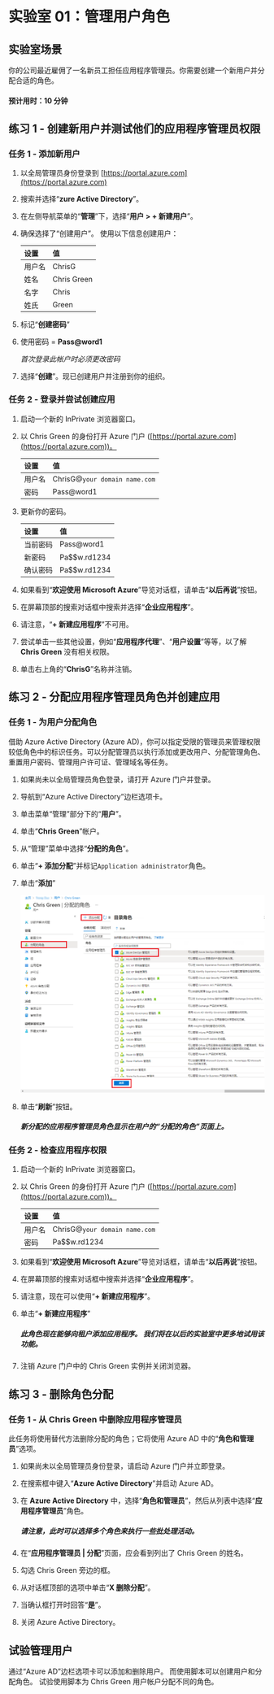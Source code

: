 ﻿---
lab:
    title: '01 练习 - 管理用户角色'
    learning path: '01'
    module: '模块 01 - 实现标识管理解决方案'
---

# 实验室 01：管理用户角色

## 实验室场景

你的公司最近雇佣了一名新员工担任应用程序管理员。你需要创建一个新用户并分配合适的角色。

#### 预计用时：10 分钟

## 练习 1 - 创建新用户并测试他们的应用程序管理员权限

### 任务 1 - 添加新用户

1. 以全局管理员身份登录到 [https://portal.azure.com](https://portal.azure.com)

2. 搜索并选择“**zure Active Directory**”。

3. 在左侧导航菜单的“**管理**”下，选择“**用户 > + 新建用户**”。

4. 确保选择了“创建用户”。  使用以下信息创建用户：

    | **设置**| **值**|
    | :--- | :--- |
    | 用户名| ChrisG|
    | 姓名| Chris Green|
    | 名字| Chris|
    | 姓氏| Green|

5. 标记“**创建密码**”

6. 使用密码 = **Pass@word1**

     *首次登录此帐户时必须更改密码*

7. 选择“**创建**”。现已创建用户并注册到你的组织。

### 任务 2 - 登录并尝试创建应用

1. 启动一个新的 InPrivate 浏览器窗口。
2. 以 Chris Green 的身份打开 Azure 门户 ([https://portal.azure.com](https://portal.azure.com))。

    | **设置**| **值** |
    | :--- | :--- |
    | 用户名| ChrisG@`your domain name.com`|
    | 密码| Pass@word1|

3. 更新你的密码。

    | **设置**| **值**|
    | :--- | :--- |
    | 当前密码| Pass@word1|
    | 新密码| Pa$$w.rd1234|
    | 确认密码| Pa$$w.rd1234|

4. 如果看到“**欢迎使用 Microsoft Azure**”导览对话框，请单击“**以后再说**”按钮。

5. 在屏幕顶部的搜索对话框中搜索并选择“**企业应用程序**”。
6. 请注意，“**+ 新建应用程序**”不可用。
7. 尝试单击一些其他设置，例如“**应用程序代理**”、“**用户设置**”等等，以了解 **Chris Green** 没有相关权限。
8. 单击右上角的“**ChrisG**”名称并注销。

## 练习 2 - 分配应用程序管理员角色并创建应用

### 任务 1 - 为用户分配角色

借助 Azure Active Directory (Azure AD)，你可以指定受限的管理员来管理权限较低角色中的标识任务。可以分配管理员以执行添加或更改用户、分配管理角色、重置用户密码、管理用户许可证、管理域名等任务。

1. 如果尚未以全局管理员角色登录，请打开 Azure 门户并登录。
2. 导航到“Azure Active Directory”边栏选项卡。
3. 单击菜单“管理”部分下的“**用户**”。
4. 单击“**Chris Green**”帐户。
5. 从“管理”菜单中选择“**分配的角色**”。
6. 单击“**+ 添加分配**”并标记`Application administrator`角色。
7. 单击“**添加**”

    ![“分配的角色”页 - 显示所选角色](./media/directory-role-select-role.png)

8. 单击“**刷新**”按钮。

     ##### 新分配的应用程序管理员角色显示在用户的“**分配的角色**”页面上。

### 任务 2 - 检查应用程序权限

1. 启动一个新的 InPrivate 浏览器窗口。
2. 以 Chris Green 的身份打开 Azure 门户 ([https://portal.azure.com](https://portal.azure.com))。

    | **设置**| **值**|
    | :--- | :--- |
    | 用户名| ChrisG@`your domain name.com`|
    | 密码| Pa$$w.rd1234|

3. 如果看到“**欢迎使用 Microsoft Azure**”导览对话框，请单击“**以后再说**”按钮。
4. 在屏幕顶部的搜索对话框中搜索并选择“**企业应用程序**”。
5. 请注意，现在可以使用“**+ 新建应用程序**”。
6. 单击“**+ 新建应用程序**”

     ##### 此角色现在能够向租户添加应用程序。  我们将在以后的实验室中更多地试用该功能。

7. 注销 Azure 门户中的 Chris Green 实例并关闭浏览器。

## 练习 3 - 删除角色分配

### 任务 1 - 从 Chris Green 中删除应用程序管理员

此任务将使用替代方法删除分配的角色；它将使用 Azure AD 中的“**角色和管理员**”选项。

1. 如果尚未以全局管理员身份登录，请启动 Azure 门户并立即登录。
2. 在搜索框中键入“**Azure Active Directory**”并启动 Azure AD。
3. 在 **Azure Active Directory** 中，选择“**角色和管理员**”，然后从列表中选择“**应用程序管理员**”角色。

     ##### 请注意，此时可以选择多个角色来执行一些批处理活动。

4. 在“**应用程序管理员 | 分配**”页面，应会看到列出了 Chris Green 的姓名。
5. 勾选 Chris Green 旁边的框。
6. 从对话框顶部的选项中单击“**X 删除分配**”。
7. 当确认框打开时回答“**是**”。
8. 关闭 Azure Active Directory。

## 试验管理用户

通过“Azure AD”边栏选项卡可以添加和删除用户。  而使用脚本可以创建用户和分配角色。  试验使用脚本为 Chris Green 用户帐户分配不同的角色。
